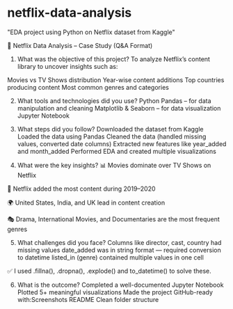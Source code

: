 # netflix-data-analysis
"EDA project using Python on Netflix dataset from Kaggle"

📄 Netflix Data Analysis – Case Study (Q&A Format)
1. What was the objective of this project?
To analyze Netflix’s content library to uncover insights such as:

Movies vs TV Shows distribution
Year-wise content additions
Top countries producing content
Most common genres and categories

2. What tools and technologies did you use?
Python
Pandas – for data manipulation and cleaning
Matplotlib & Seaborn – for data visualization
Jupyter Notebook

3. What steps did you follow?
Downloaded the dataset from Kaggle
Loaded the data using Pandas
Cleaned the data (handled missing values, converted date columns)
Extracted new features like year_added and month_added
Performed EDA and created multiple visualizations

4. What were the key insights?
📊 Movies dominate over TV Shows on Netflix

📅 Netflix added the most content during 2019–2020

🌍 United States, India, and UK lead in content creation

🎭 Drama, International Movies, and Documentaries are the most frequent genres

5. What challenges did you face?
Columns like director, cast, country had missing values
date_added was in string format — required conversion to datetime
listed_in (genre) contained multiple values in one cell

✅ I used .fillna(), .dropna(), .explode() and to_datetime() to solve these.

6. What is the outcome?
Completed a well-documented Jupyter Notebook
Plotted 5+ meaningful visualizations
Made the project GitHub-ready with:Screenshots
README
Clean folder structure
